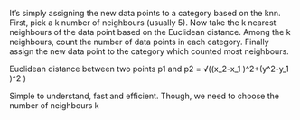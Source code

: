 It’s simply assigning the new data points to a category based on the knn. First, pick a k number of neighbours (usually 5). 
Now take the k nearest neighbours of the data point based on the Euclidean distance. 
Among the k neighbours, count the number of data points in each category. 
Finally assign the new data point to the category which counted most neighbours. 

Euclidean distance between two points p1 and p2 = √((x_2-x_1 )^2+(y^2-y_1 )^2 )


Simple to understand, fast and efficient. Though, we need to choose the number of neighbours k
